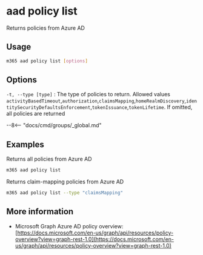 # aad policy list

Returns policies from Azure AD

## Usage

```sh
m365 aad policy list [options]
```

## Options

`-t, --type [type]`
: The type of policies to return. Allowed values `activityBasedTimeout`,`authorization`,`claimsMapping`,`homeRealmDiscovery`,`identitySecurityDefaultsEnforcement`,`tokenIssuance`,`tokenLifetime`. If omitted, all policies are returned

--8<-- "docs/cmd/groups/_global.md"

## Examples

Returns all policies from Azure AD

```sh
m365 aad policy list
```

Returns claim-mapping policies from Azure AD

```sh
m365 aad policy list --type "claimsMapping"
```

## More information

- Microsoft Graph Azure AD policy overview: [https://docs.microsoft.com/en-us/graph/api/resources/policy-overview?view=graph-rest-1.0](https://docs.microsoft.com/en-us/graph/api/resources/policy-overview?view=graph-rest-1.0)
